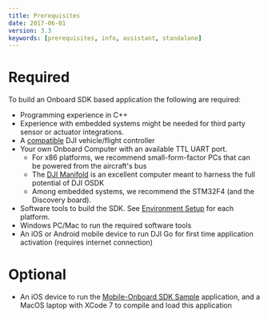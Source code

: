 ```yaml
---
title: Prerequisites
date: 2017-06-01
version: 3.3
keywords: [prerequisites, info, assistant, standalone]
---
```


# Required
To build an Onboard SDK based application the following are required:

- Programming experience in C++
- Experience with embedded systems might be needed for third party sensor or actuator integrations.
- A [compatible](../introduction/hardware-introduction.html) DJI vehicle/flight controller
- Your own Onboard Computer with an available TTL UART port.
    - For x86 platforms, we recommend small-form-factor PCs that can be powered from the aircraft's bus
    - The [DJI Manifold](https://store.dji.com/product/manifold) is an excellent computer meant to harness the full potential of DJI OSDK
    - Among embedded systems, we recommend the STM32F4 (and the Discovery board).
- Software tools to build the SDK. See [Environment Setup](environment-setup.html) for each platform.
- Windows PC/Mac to run the required software tools
- An iOS or Android mobile device to run DJI Go for first time application activation (requires internet connection)


# Optional
- An iOS device to run the [Mobile-Onboard SDK Sample](https://github.com/dji-sdk/Mobile-OSDK-iOS-App) application, and a MacOS laptop with XCode 7 to compile and load this application
